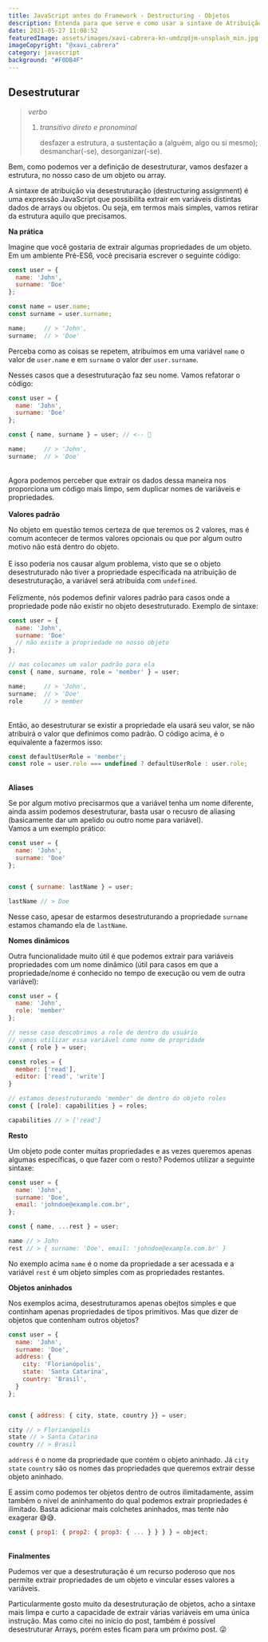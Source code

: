 ```yaml
---
title: JavaScript antes do Framework - Destructuring - Objetos
description: Entenda para que serve e como usar a sintaxe de Atribuição via desestruturação.
date: 2021-05-27 11:08:52
featuredImage: assets/images/xavi-cabrera-kn-umdzqdjm-unsplash_min.jpg
imageCopyright: "@xavi_cabrera"
category: javascript
background: "#F0DB4F"
---
```

## Desestruturar

> *verbo*
>
> 1. *transitivo direto e pronominal*
>
>    desfazer a estrutura, a sustentação a (alguém, algo ou si mesmo); desmanchar(-se), desorganizar(-se).

Bem, como podemos ver a definição de desestruturar, vamos desfazer a estrutura, no nosso caso de um objeto ou array.

A sintaxe de atribuição via desestruturação (destructuring assignment) é uma expressão JavaScript que possibilita extrair em variáveis distintas dados de arrays ou objetos. Ou seja, em termos mais simples, vamos retirar da estrutura aquilo que precisamos.

**Na prática**

Imagine que você gostaria de extrair algumas propriedades de um objeto. Em um ambiente Pré-ES6, você precisaria escrever o seguinte código:

```javascript
const user = {
  name: 'John',
  surname: 'Doe'
};

const name = user.name;
const surname = user.surname;

name;     // > 'John',
surname;  // > 'Doe'
```

Perceba como as coisas se repetem, atribuímos em uma variável `name` o valor de `user.name` e em `surname` o valor der `user.surname`.

Nesses casos que a desestruturação faz seu nome. Vamos refatorar o código:

```javascript
const user = {
  name: 'John',
  surname: 'Doe'
};

const { name, surname } = user; // <-- 🤪

name;     // > 'John',
surname;  // > 'Doe'
```

\
Agora podemos perceber que extrair os dados dessa maneira nos proporciona um código mais limpo, sem duplicar nomes de variáveis e propriedades.\
\
**Valores padrão**

No objeto em questão temos certeza de que teremos os 2 valores, mas é comum acontecer de termos valores opcionais ou que por algum outro motivo não está dentro do objeto.\
\
E isso poderia nos causar algum problema, visto que se o objeto desestruturado não tiver a propriedade especificada na atribuição de desestruturação, a variável será atribuída com `undefined`.\
\
Felizmente, nós podemos definir valores padrão para casos onde a propriedade pode não existir no objeto desestruturado. Exemplo de sintaxe:

```javascript
const user = {
  name: 'John',
  surname: 'Doe'
  // não existe a propriedade no nosso objeto
};

// mas colocamos um valor padrão para ela
const { name, surname, role = 'member' } = user; 

name;     // > 'John',
surname;  // > 'Doe'
role      // > member
```

\
Então, ao desestruturar se existir a propriedade ela usará seu valor, se não atribuirá o valor que definimos como padrão. O código acima, é o equivalente a fazermos isso:

```javascript
const defaultUserRole = 'member';
const role = user.role === undefined ? defaultUserRole : user.role;
```

\
**Aliases**

Se por algum motivo precisarmos que a variável tenha um nome diferente, ainda assim podemos desestruturar, basta usar o recusro de aliasing (basicamente dar um apelido ou outro nome para variável).\
Vamos a um exemplo prático:

```javascript
const user = {
  name: 'John',
  surname: 'Doe'
};


const { surname: lastName } = user;

lastName // > Doe
```

Nesse caso, apesar de estarmos desestruturando a propriedade `surname` estamos chamando ela de `lastName`.

**Nomes dinâmicos**

Outra funcionalidade muito útil é que podemos extrair para variáveis propriedades com um nome dinâmico (útil para casos em que a propriedade/nome é conhecido no tempo de execução ou vem de outra variável):

```javascript
const user = {
  name: 'John',
  role: 'member'
};

// nesse caso descobrimos a role de dentro do usuário
// vamos utilizar essa variável como nome de propridade
const { role } = user;

const roles = {
  member: ['read'],
  editor: ['read', 'write']
}

// estamos desestruturando 'member' de dentro do objeto roles
const { [role]: capabilities } = roles;

capabilities // > ['read']
```

**Resto**

Um objeto pode conter muitas propriedades e as vezes queremos apenas algumas específicas, o que fazer com o resto? Podemos utilizar a seguinte sintaxe:

```javascript
const user = {
  name: 'John',
  surname: 'Doe',
  email: 'johndoe@example.com.br',
};

const { name, ...rest } = user;

name // > John
rest // > { surname: 'Doe', email: 'johndoe@example.com.br' }
```

No exemplo acima `name` é o nome da propriedade a ser acessada e a variável `rest` é um objeto simples com as propriedades restantes.

**Objetos aninhados**

Nos exemplos acima, desestruturamos apenas obejtos simples e que continham apenas propriedades de tipos primitivos. Mas que dizer de objetos que contenham outros objetos?

```javascript
const user = {
  name: 'John',
  surname: 'Doe',
  address: {
    city: 'Florianópolis',
    state: 'Santa Catarina',
    country: 'Brasil',
  }
};


const { address: { city, state, country }} = user;

city // > Florianópolis
state // > Santa Catarina
country // > Brasil
```

`address` é o nome da propriedade que contém o objeto aninhado. Já `city` `state` `country` são os nomes das propriedades que queremos extrair desse objeto aninhado.

E assim como podemos ter objetos dentro de outros ilimitadamente, assim também o nível de aninhamento do qual podemos extrair propriedades é ilimitado. Basta adicionar mais colchetes aninhados, mas tente não exagerar 😅😅.

```javascript
const { prop1: { prop2: { prop3: { ... } } } } = object;
```

\
**Finalmentes**

Pudemos ver que a desestruturação é um recurso poderoso que nos permite extrair propriedades de um objeto e vincular esses valores a variáveis.

Particularmente gosto muito da desestruturação de objetos, acho a sintaxe mais limpa e curto a capacidade de extrair várias variáveis em uma única instrução. Mas como citei no inicio do post, também é possível desestruturar Arrays, porém estes ficam para um próximo post. 😜